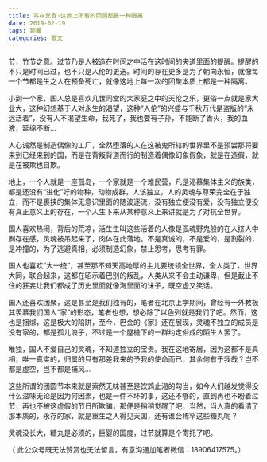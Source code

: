 ```yaml
---
title: 写在元宵-这地上所有的团圆都是一种隔离
date: 2019-02-19 
tags: 郭馨
categories: 散文
---
```

节，竹节之意。过节乃是人被造在时间之中活在这时间的夹道里面的提醒。提醒的不只是时间已过，也不只是人伦的更迭。时间的存在更多是为了朝向永恒，就像每一个节都是生之人在预备死亡，就像这地上每一次的团聚本质上都是一种隔离。

小到一个家，国人总是喜欢几世同堂的大家庭之中的天伦之乐，更俗一点就是家大业大，这种幻想基于人对永生的渴望，这种“人伦”的兴盛与千秋万代是盗版的“永远活着”，没有人不渴望生命，我死了，我也要有子孙，不能断了香火，我的血液，延绵不断...

人心诚然是制造偶像的工厂，全然堕落的人在这被鬼所辖的世界里不是预尝那将要来到已经来到的国，而是在背叛背道而行的制造着偶像幻象假象，就是在造假，就是在被欺也自欺。

地上，一个人就是一座孤岛，一个家就是一个难民营，凡是渴慕集体主义的族类，都是还没有“进化”好的物种，动物成群，人该独立，人的灵魂与尊荣完全在于独立，而不是裹挟的集体无意识里面的随波逐流，没有独立便没有爱，没有独立便没有真正意义上的存在，一个人生下来从某种意义上来讲就是为了对抗全世界。

国人喜欢热闹，背后的荒凉，活生生叫这些活着的人像是孤魂野鬼般的在人挤人中刷存在感，灵魂被吊起来了，肉体在此落地。不是真诚的，不是爱的，是割裂的，是冲撞的，为了逃避真相，必须制造幻象，禁止思考，思考有罪。

国人也喜欢“大一统”，甚至那不知天高地厚的主儿要统领全世界，全人类了，世界大同，联合起来，这都在昭示着巴别的叛乱，人类从来不会主动谦卑，但是截止不住的狂妄让我们都成了历史里面就像海里面的沫子，既空虚又笑话。

国人还喜欢团聚，这是甚至是我们独有的，笔者在北京上学期间，曾经有一外教极其羡慕我们国人“家”的形态，笔者也想，想必除了以色列就是我们了吧。然而，这也是捆绑，这是极大的陷阱，至今，巴金的《家》还在展现，灵魂不独立的成员是没有家的，都是孤儿浪子，不过是一个屋檐下的一群约定俗成的陌生人罢了。

唯独，国人不爱自己的灵魂，不知道独立的宝贵。我在这地寄居，因为这都不是真相，唯一真实的，归属的只有那差我来的予我的使命而已，其余何有于我哉？岂不都是虚空，岂不都是捕风...

这些所谓的团圆节本来就是索然无味甚至是饮鸩止渴的勾当，如今人们越发觉得没什么滋味无论是因为何因素，也是一件不坏的事，这还不够的，直到再也不盼着过节，再也不被这虚假的节日所欺骗，那便是稍稍觉醒了吧，当然，当人真的看清了那本质的，永存的家，就是重生之人得见天国，还有谁会稀罕这些糖丸呢？

灵魂没长大，糖丸是必须的，巨婴的国度，过节就算是个寄托了吧。

（ 此公众号既无法赞赏也无法留言，有意沟通加笔者微信：18906417575。）


